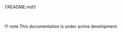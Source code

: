 <link href="https://fonts.googleapis.com/icon?family=Material+Icons"
      rel="stylesheet">

<style>
.material-icons{
  font-size: 52px;  /* Preferred icon size */

}
</style>

{!README.md!}

<br>
<br>
!!! note
    This documentation is under active development. 